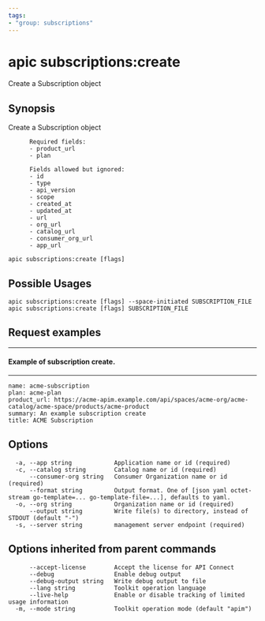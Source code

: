 ```yaml
---
tags:
- "group: subscriptions"
---
```

# apic subscriptions:create

Create a Subscription object

## Synopsis

Create a Subscription object
          
          Required fields:
          - product_url
          - plan
          
          Fields allowed but ignored:
          - id
          - type
          - api_version
          - scope
          - created_at
          - updated_at
          - url
          - org_url
          - catalog_url
          - consumer_org_url
          - app_url

```
apic subscriptions:create [flags]
```

## Possible Usages

```
apic subscriptions:create [flags] --space-initiated SUBSCRIPTION_FILE
apic subscriptions:create [flags] SUBSCRIPTION_FILE
```

## Request examples

------------------------------------
#### Example of subscription create.
------------------------------------

```
name: acme-subscription
plan: acme-plan
product_url: https://acme-apim.example.com/api/spaces/acme-org/acme-catalog/acme-space/products/acme-product
summary: An example subscription create
title: ACME Subscription
```

## Options

```
  -a, --app string            Application name or id (required)
  -c, --catalog string        Catalog name or id (required)
      --consumer-org string   Consumer Organization name or id (required)
      --format string         Output format. One of [json yaml octet-stream go-template=... go-template-file=...], defaults to yaml.
  -o, --org string            Organization name or id (required)
      --output string         Write file(s) to directory, instead of STDOUT (default "-")
  -s, --server string         management server endpoint (required)
```

## Options inherited from parent commands

```
      --accept-license        Accept the license for API Connect
      --debug                 Enable debug output
      --debug-output string   Write debug output to file
      --lang string           Toolkit operation language
      --live-help             Enable or disable tracking of limited usage information
  -m, --mode string           Toolkit operation mode (default "apim")
```
